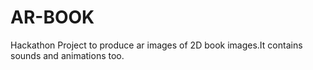 # AR-BOOK
Hackathon Project to produce ar images of 2D book images.It contains sounds and animations too.
